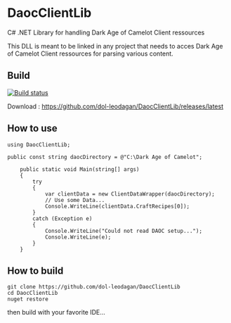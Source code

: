 # DaocClientLib
C# .NET Library for handling Dark Age of Camelot Client ressources

This DLL is meant to be linked in any project that needs to acces Dark Age of Camelot Client ressources for parsing various content.

## Build

[![Build status](https://ci.appveyor.com/api/projects/status/moxcav0dfgji12d1?svg=true)](https://ci.appveyor.com/project/dol-leodagan/daocclientlib)

Download : https://github.com/dol-leodagan/DaocClientLib/releases/latest

## How to use

    using DaocClientLib;
    
    public const string daocDirectory = @"C:\Dark Age of Camelot";
				
		public static void Main(string[] args)
		{
		    try
		    {
		        var clientData = new ClientDataWrapper(daocDirectory);
		        // Use some Data...
		        Console.WriteLine(clientData.CraftRecipes[0]);
		    }
		    catch (Exception e)
		    {
		        Console.WriteLine("Could not read DAOC setup...");
		        Console.WriteLine(e);
		    }
		}

## How to build

    git clone https://github.com/dol-leodagan/DaocClientLib
    cd DaocClientLib
    nuget restore

then build with your favorite IDE...
